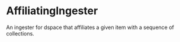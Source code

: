 AffiliatingIngester
===========================

An ingester for dspace that affiliates a given item with a sequence of collections.
